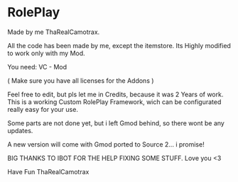 # RolePlay



Made by me ThaRealCamotrax.

All the code has been made by me, except the itemstore. Its Highly modified to work only with my Mod.

You need:
VC - Mod

( Make sure you have all licenses for the Addons )


Feel free to edit, but pls let me in Credits, because it was 2 Years of work. 
This is a working Custom RolePlay Framework, wich can be configurated really easy for your use.

Some parts are not done yet, but i left Gmod behind, so there wont be any updates.


A new version will come with Gmod ported to Source 2... i promise!



BIG THANKS TO IBOT FOR THE HELP FIXING SOME STUFF. Love you <3



Have Fun
ThaRealCamotrax
